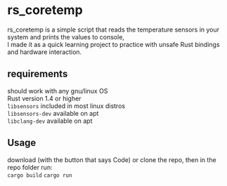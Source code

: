 # rs_coretemp
rs_coretemp is a simple script that reads the temperature sensors in your system and prints the values to console,  
I made it as a quick learning project to practice with unsafe Rust bindings and hardware interaction.

## requirements

should work with any gnu/linux OS  
Rust version 1.4 or higher  
`libsensors` included in most linux distros  
`libsensors-dev` available on apt  
`libclang-dev` available on apt  

## Usage
download (with the button that says Code) or clone the repo,
then in the repo folder run:  
`cargo build` 
`cargo run`
